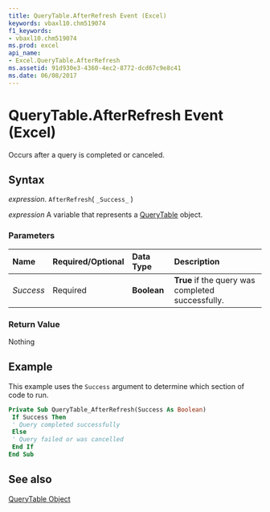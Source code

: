 ```yaml
---
title: QueryTable.AfterRefresh Event (Excel)
keywords: vbaxl10.chm519074
f1_keywords:
- vbaxl10.chm519074
ms.prod: excel
api_name:
- Excel.QueryTable.AfterRefresh
ms.assetid: 91d930e3-4360-4ec2-8772-dcd67c9e8c41
ms.date: 06/08/2017
---
```



# QueryTable.AfterRefresh Event (Excel)

Occurs after a query is completed or canceled.


## Syntax

 _expression_. `AfterRefresh`( `_Success_` )

 _expression_ A variable that represents a [QueryTable](./Excel.QueryTable.md) object.


### Parameters



|**Name**|**Required/Optional**|**Data Type**|**Description**|
|:-----|:-----|:-----|:-----|
| _Success_|Required| **Boolean**| **True** if the query was completed successfully.|

### Return Value

Nothing


## Example

This example uses the  `Success` argument to determine which section of code to run.


```vb
Private Sub QueryTable_AfterRefresh(Success As Boolean) 
 If Success Then 
 ' Query completed successfully 
 Else 
 ' Query failed or was cancelled 
 End If 
End Sub
```


## See also


[QueryTable Object](Excel.QueryTable.md)

